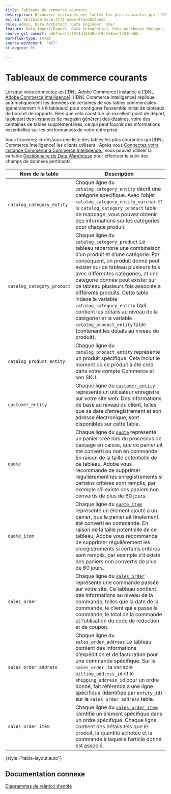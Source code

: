 ```yaml
---
title: Tableaux de commerce courants
description: Découvrez certaines des tables les plus courantes qui [!DNL Commerce Intelligence] les clients utilisent .
exl-id: 8b316130-55c6-4771-ae6e-97ac605fc6cc
role: Admin, Data Architect, Data Engineer, User
feature: Data Import/Export, Data Integration, Data Warehouse Manager, Commerce Tables
source-git-commit: adb7aaef1cf914d43348abf5c7e4bec7c51bed0c
workflow-type: tm+mt
source-wordcount: '457'
ht-degree: 0%

---
```


# Tableaux de commerce courants

Lorsque vous connectez un [!DNL Adobe Commerce] instance à [[!DNL Adobe Commerce Intelligence]](../importing-data/integrations/magento.md), [!DNL Commerce Intelligence] réplique automatiquement les données de certaines de vos tables commerciales (généralement 4 à 6 tableaux) pour configurer l’ensemble initial de tableaux de bord et de rapports. Bien que cela constitue un excellent point de départ, la plupart des instances de magasin génèrent des dizaines, voire des centaines de tables supplémentaires, ce qui peut fournir des informations essentielles sur les performances de votre entreprise.

Vous trouverez ci-dessous une liste des tables les plus courantes qui [!DNL Commerce Intelligence] les clients utilisent . Après vous [Connectez votre instance Commerce à Commerce Intelligence.](../../data-analyst/importing-data/integrations/magento.md), vous pouvez utiliser la variable [Gestionnaire de Data Warehouse](../../data-analyst/data-warehouse-mgr/tour-dwm.md) pour effectuer le suivi des champs de données pertinents.

| Nom de la table | Description |
|---|---|
| `catalog_category_entity` | Chaque ligne du `catalog_category_entity` décrit une catégorie spécifique. Avec l’objet `catalog_category_entity_varchar` et le `catalog_category_product` table de mappage, vous pouvez obtenir des informations sur les catégories pour chaque produit. |
| `catalog_category_product` | Chaque ligne du `catalog_category_product` Le tableau répertorie une combinaison d’un produit et d’une catégorie. Par conséquent, un produit donné peut exister sur ce tableau plusieurs fois avec différentes catégories, et une catégorie donnée peut exister sur ce tableau plusieurs fois associée à différents produits. Cette table indexe la variable `catalog_category_entity` (qui contient les détails au niveau de la catégorie) et la variable `catalog_product_entity` table (contenant les détails au niveau du produit). |
| `catalog_product_entity` | Chaque ligne du `catalog_product_entity` représente un produit spécifique. Cela inclut le moment où ce produit a été créé dans votre compte Commerce et son SKU. |
| `customer_entity` | Chaque ligne du [`customer_entity`](../data-warehouse-mgr/cust-ent-table.md) représente un utilisateur enregistré sur votre site web. Des informations de base au niveau du client, telles que sa date d’enregistrement et son adresse électronique, sont disponibles sur cette table. |
| `quote` | Chaque ligne du [`quote`](../data-warehouse-mgr/sales-flat-quote-table.md) représente un panier créé lors du processus de passage en caisse, que ce panier ait été converti ou non en commande. En raison de la taille potentielle de ce tableau, Adobe vous recommande de supprimer régulièrement les enregistrements si certains critères sont remplis, par exemple s’il existe des paniers non convertis de plus de 60 jours. |
| `quote_item` | Chaque ligne du [`quote_item`](../data-warehouse-mgr/sales-flat-quote-item-table.md) représente un élément ajouté à un panier, que le panier ait finalement été converti en commande. En raison de la taille potentielle de ce tableau, Adobe vous recommande de supprimer régulièrement les enregistrements si certains critères sont remplis, par exemple s’il existe des paniers non convertis de plus de 60 jours. |
| `sales_order` | Chaque ligne du [`sales_order`](../data-warehouse-mgr/sales-flat-order-table.md) représente une commande passée sur votre site. Ce tableau contient des informations au niveau de la commande, telles que la date de la commande, le client qui a passé la commande, le total de la commande et l’utilisation du code de réduction et de coupon. |
| `sales_order_address` | Chaque ligne du `sales_order_address` Le tableau contient des informations d’expédition et de facturation pour une commande spécifique. Sur le `sales_order` , la variable `billing_address_id` et le `shipping_address_id` pour un ordre donné, fait référence à une ligne spécifique (identifiée par `entity_id`) sur le `sales_order_address` table. |
| `sales_order_item` | Chaque ligne du [`sales_order_item`](../data-warehouse-mgr/sales-flat-quote-item-table.md) identifie un élément spécifique dans un ordre spécifique. Chaque ligne contient des détails tels que le produit, la quantité achetée et la commande à laquelle l’article donné est associé. |

{style="table-layout:auto"}

## Documentation connexe

[Diagrammes de relation d’entité](../data-warehouse-mgr/entity-rel-diag.md)
